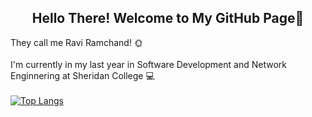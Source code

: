 <h2 align="center">Hello There! Welcome to My GitHub Page👋</h2>

They call me Ravi Ramchand! 🌞<br><br>
I'm currently in my last year in Software Development and Network Enginnering at Sheridan College 💻 
<br><br>[![Top Langs](https://github-readme-stats.vercel.app/api/top-langs/?username=RaviRamchand&layout=donut&theme=vision-friendly-dark)](https://github.com/anuraghazra/github-readme-stats) 


<!--
**RaviRamchand/RaviRamchand** is a ✨ _special_ ✨ repository because its `README.md` (this file) appears on your GitHub profile.

Here are some ideas to get you started:

- 🔭 I’m currently working on ...
- 🌱 I’m currently learning ...
- 👯 I’m looking to collaborate on ...
- 🤔 I’m looking for help with ...
- 💬 Ask me about ...
- 📫 How to reach me: ...
- 😄 Pronouns: ...
- ⚡ Fun fact: ...
-->
